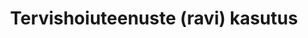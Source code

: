 ---
title: Tervishoiuteenuste (ravi) kasutus
title_en: 'Use of healthcare services'
notes: >-
  Tervishoiuteenuste rahastamine lepingupartnerite ja teenuste liikide kaupa
  aastas, alates aastast 2014
notes_en: ''
category: 
  - Tervis
category_en: 
  - Health
resources:
  - name: Tervishoiuteenuste (ravi) kasutus teenuse osutajate lõikes
    url: 'https://statistika.haigekassa.ee/PXWeb/pxweb/et/eelarve/eelarve/THT08.px/?rxid=b9911bd7-5487-4855-9616-ba23bcdab9ea'
    format: px
    interactive: 'False'
license: 'https://creativecommons.org/licenses/by-sa/3.0/ee/legalcode'
update_freq: 'http://purl.org/linked-data/sdmx/2009/code#freq-A'
organization: Eesti Haigekassa
maintainer_name: ''
maintainer_email: ''
maintainer_phone: ''
date_issued: '21/04/2020'
date_modified: 2020/12/26
---